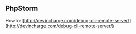 PhpStorm
--------
HowTo: [http://devincharge.com/debug-cli-remote-server/](http://devincharge.com/debug-cli-remote-server/)
